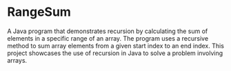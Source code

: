 # RangeSum
A Java program that demonstrates recursion by calculating the sum of elements in a specific range of an array. The program uses a recursive method to sum array elements from a given start index to an end index. This project showcases the use of recursion in Java to solve a problem involving arrays.
